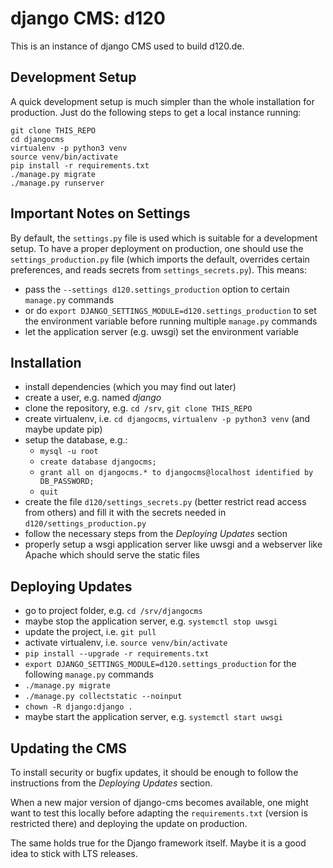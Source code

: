 # django CMS: d120

This is an instance of django CMS used to build d120.de.

## Development Setup

A quick development setup is much simpler than the whole installation for production. Just do the following steps to get a local instance running:

```
git clone THIS_REPO
cd djangocms
virtualenv -p python3 venv
source venv/bin/activate
pip install -r requirements.txt
./manage.py migrate
./manage.py runserver
```

## Important Notes on Settings

By default, the `settings.py` file is used which is suitable for a development setup. To have a proper deployment on production, one should use the `settings_production.py` file (which imports the default, overrides certain preferences, and reads secrets from `settings_secrets.py`). This means:
* pass the `--settings d120.settings_production` option to certain `manage.py` commands
* or do `export DJANGO_SETTINGS_MODULE=d120.settings_production` to set the environment variable before running multiple `manage.py` commands
* let the application server (e.g. uwsgi) set the environment variable

## Installation

* install dependencies (which you may find out later)
* create a user, e.g. named *django*
* clone the repository, e.g. `cd /srv`, `git clone THIS_REPO`
* create virtualenv, i.e. `cd djangocms`, `virtualenv -p python3 venv` (and maybe update pip)
* setup the database, e.g.:
    * `mysql -u root`
    * `create database djangocms;`
    * `grant all on djangocms.* to djangocms@localhost identified by DB_PASSWORD;`
    * `quit`
* create the file `d120/settings_secrets.py` (better restrict read access from others) and fill it with the secrets needed in `d120/settings_production.py`
* follow the necessary steps from the *Deploying Updates* section
* properly setup a wsgi application server like uwsgi and a webserver like Apache which should serve the static files

## Deploying Updates

* go to project folder, e.g. `cd /srv/djangocms`
* maybe stop the application server, e.g. `systemctl stop uwsgi`
* update the project, i.e. `git pull`
* activate virtualenv, i.e. `source venv/bin/activate`
* `pip install --upgrade -r requirements.txt`
* `export DJANGO_SETTINGS_MODULE=d120.settings_production` for the following `manage.py` commands
* `./manage.py migrate`
* `./manage.py collectstatic --noinput`
* `chown -R django:django .`
* maybe start the application server, e.g. `systemctl start uwsgi`

## Updating the CMS

To install security or bugfix updates, it should be enough to follow the instructions from the *Deploying Updates* section.

When a new major version of django-cms becomes available, one might want to test this locally before adapting the `requirements.txt` (version is restricted there) and deploying the update on production.

The same holds true for the Django framework itself. Maybe it is a good idea to stick with LTS releases.
